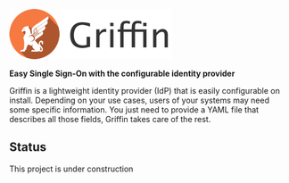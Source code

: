 ![](logo.png)

**Easy Single Sign-On with the configurable identity provider**

Griffin is a lightweight identity provider (IdP) that is easily configurable on install.
Depending on your use cases, users of your systems may need some specific information.
You just need to provide a YAML file that describes all those fields, Griffin takes care of the rest.
## Status
This project is under construction
